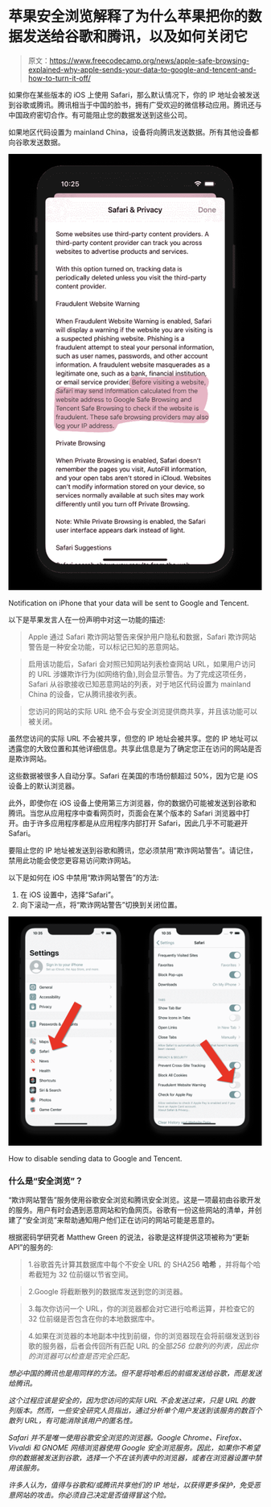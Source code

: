# 苹果安全浏览解释了为什么苹果把你的数据发送给谷歌和腾讯，以及如何关闭它

> 原文：<https://www.freecodecamp.org/news/apple-safe-browsing-explained-why-apple-sends-your-data-to-google-and-tencent-and-how-to-turn-it-off/>

如果你在某些版本的 iOS 上使用 Safari，那么默认情况下，你的 IP 地址会被发送到谷歌或腾讯。腾讯相当于中国的脸书，拥有广受欢迎的微信移动应用。腾讯还与中国政府密切合作。有可能阻止您的数据发送到这些公司。

如果地区代码设置为 mainland China，设备将向腾讯发送数据。所有其他设备都向谷歌发送数据。

![image-59](img/b198f41a63d3ed03a27f7bb38075039a.png)

Notification on iPhone that your data will be sent to Google and Tencent.

以下是苹果发言人在一份声明中对这一功能的描述:

> Apple 通过 Safari 欺诈网站警告来保护用户隐私和数据，Safari 欺诈网站警告是一种安全功能，可以标记已知的恶意网站。

> 启用该功能后，Safari 会对照已知网站列表检查网站 URL，如果用户访问的 URL 涉嫌欺诈行为(如网络钓鱼),则会显示警告。为了完成这项任务，Safari 从谷歌接收已知恶意网站的列表，对于地区代码设置为 mainland China 的设备，它从腾讯接收列表。

> 您访问的网站的实际 URL 绝不会与安全浏览提供商共享，并且该功能可以被关闭。

虽然您访问的实际 URL 不会被共享，但您的 IP 地址会被共享。您的 IP 地址可以透露您的大致位置和其他详细信息。共享此信息是为了确定您正在访问的网站是否是欺诈网站。

这些数据被很多人自动分享。Safari 在美国的市场份额超过 50%，因为它是 iOS 设备上的默认浏览器。

此外，即使你在 iOS 设备上使用第三方浏览器，你的数据仍可能被发送到谷歌和腾讯。当您从应用程序中查看网页时，页面会在某个版本的 Safari 浏览器中打开。由于许多应用程序都是从应用程序内部打开 Safari，因此几乎不可能避开 Safari。

要阻止您的 IP 地址被发送到谷歌和腾讯，您必须禁用“欺诈网站警告”。请记住，禁用此功能会使您更容易访问欺诈网站。

以下是如何在 iOS 中禁用“欺诈网站警告”的方法:

1.  在 iOS 设置中，选择“Safari”。
2.  向下滚动一点，将“欺诈网站警告”切换到关闭位置。

![image-60](img/08b670254c070ada8492f425c20c4d18.png)

How to disable sending data to Google and Tencent.

### 什么是“安全浏览”？

“欺诈网站警告”服务使用谷歌安全浏览和腾讯安全浏览。这是一项最初由谷歌开发的服务。用户有时会遇到恶意网站和钓鱼网页。谷歌有一份这些网站的清单，并创建了“安全浏览”来帮助通知用户他们正在访问的网站可能是恶意的。

根据密码学研究者 Matthew Green 的说法，谷歌是这样提供这项被称为“更新 API”的服务的:

> 1.谷歌首先计算其数据库中每个不安全 URL 的 SHA256 **哈希** ，并将每个哈希截短为 32 位前缀以节省空间。

> 2.Google 将截断散列的数据库发送到您的浏览器。

> 3.每次你访问一个 URL，你的浏览器都会对它进行哈希运算，并检查它的 32 位前缀是否包含在你的本地数据库中。

> 4.如果在浏览器的本地副本中找到前缀，你的浏览器现在会将前缀发送到谷歌的服务器，后者会传回所有匹配 URL 的全部*256 位散列的列表，因此你的浏览器可以检查是否完全匹配。*

*想必中国的腾讯也是用同样的方法。但不是将哈希后的前缀发送给谷歌，而是发送给腾讯。*

*这个过程应该是安全的，因为您访问的实际 URL 不会发送过来，只是 URL 的散列版本。然而，一些安全研究人员指出，通过分析单个用户发送到该服务的数百个散列 URL，有可能消除该用户的匿名性。*

*Safari 并不是唯一使用谷歌安全浏览的浏览器。Google Chrome、Firefox、Vivaldi 和 GNOME 网络浏览器使用 Google 安全浏览服务。因此，如果你不希望你的数据被发送到谷歌，选择一个不在该列表中的浏览器，或者在浏览器设置中禁用该服务。*

*许多人认为，值得与谷歌和/或腾讯共享他们的 IP 地址，以获得更多保护，免受恶意网站的攻击。你必须自己决定是否值得冒这个险。*